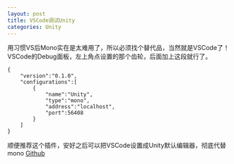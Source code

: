 ```yaml
---
layout: post
title: VSCode调试Unity
categories: Unity
---
```


 用习惯VS后Mono实在是太难用了，所以必须找个替代品，当然就是VSCode了！
 VSCode的Debug面板，左上角点设置的那个齿轮，后面加上这段就行了。
	
	{
		"version":"0.1.0",
		"configurations":[ 
			{
				"name":"Unity",
				"type":"mono",
				"address":"localhost",
				"port":56408
			}
		]
	}
	
 顺便推荐这个插件，安好之后可以把VSCode设置成Unity默认编辑器，彻底代替mono
 [Github](https://github.com/dotBunny/VSCode/)
